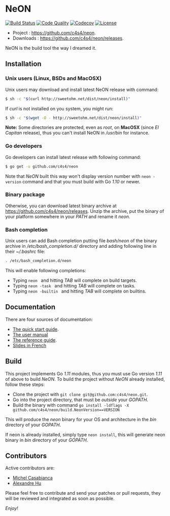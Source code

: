 # NeON

[![Build Status](https://travis-ci.org/c4s4/neon.svg?branch=master)](https://travis-ci.org/c4s4/neon)
[![Code Quality](https://goreportcard.com/badge/github.com/c4s4/neon)](https://goreportcard.com/report/github.com/c4s4/neon)
[![Codecov](https://codecov.io/gh/c4s4/neon/branch/master/graph/badge.svg)](https://codecov.io/gh/c4s4/neon)
[![License](https://img.shields.io/badge/License-Apache%202.0-blue.svg)](https://opensource.org/licenses/Apache-2.0)

- Project :   <https://github.com/c4s4/neon>.
- Downloads : <https://github.com/c4s4/neon/releases>.

NeON is the build tool the way I dreamed it.

## Installation

### Unix users (Linux, BSDs and MacOSX)

Unix users may download and install latest NeON release with command:

```bash
$ sh -c "$(curl http://sweetohm.net/dist/neon/install)"
```

If *curl* is not installed on you system, you might run:

```bash
$ sh -c "$(wget -O - http://sweetohm.net/dist/neon/install)"
```

**Note:** Some directories are protected, even as *root*, on **MacOSX** (since *El Capitan* release), thus you can't install NeON in */usr/bin* for instance.

### Go developers

Go developers can install latest release with following command:

```bash
$ go get -u github.com/c4s4/neon
```

Note that *NeON* built this way won't display version number with `neon -version` command and that you must build with Go *1.10* or newer.

### Binary package

Otherwise, you can download latest binary archive at <https://github.com/c4s4/neon/releases>. Unzip the archive, put the binary of your platform somewhere in your *PATH* and rename it *neon*.

### Bash completion

Unix users can add Bash completion putting file *bash/neon* of the binary archive in */etc/bash_completion.d/* directory and adding following line in their *~/.bashrc* file:

```bash
. /etc/bash_completion.d/neon
```

This will enable following completions:

- Typing `neon ` and hitting *TAB* will complete on build targets.
- Typing `neon -task ` and hitting *TAB* will complete on tasks.
- Typing `neon -builtin ` and hitting *TAB* will complete on builtins.

## Documentation

There are four sources of documentation:

- [The quick start guide](doc/quickstart.md).
- [The user manual](doc/usermanual.md)
- [The reference guide](doc/reference.md).
- [Slides in French](http://sweetohm.net/slides/slides-neon)

## Build

This project implements Go *1.11* modules, thus you must use Go version *1.11* of above to build *NeON*. To build the project without *NeON* already installed, follow these steps:

- Clone the project with `git clone git@github.com:c4s4/neon.git`.
- Go into the project directory, that must be *outside* your *GOPATH*.
- Build the binary with command
  `go install -ldflags -X  github.com/c4s4/neon/build.NeonVersion==VERSION`

This will produce the *neon* binary for your OS and architecture in the *bin* directory of your *GOPATH*.

If neon is already installed, simply type `neon install`, this will generate neon binary in *bin* directory of your *GOPATH*.

## Contributors

Active contributors are:

- [Michel Casabianca](mailto:casa@sweetohm.net)
- [Alexandre Hu](mailto:a.hu@dalloz.fr)

Please feel free to contribute and send your patches or pull requests, they will be reviewed and integrated as soon as possible.

*Enjoy!*
